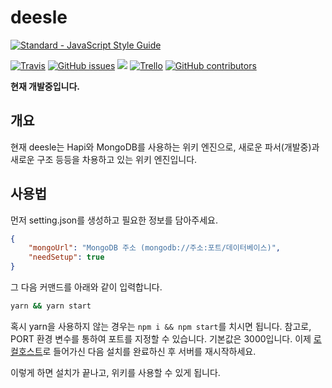 # deesle
[![Standard - JavaScript Style Guide](https://cdn.rawgit.com/feross/standard/master/badge.svg)](https://github.com/feross/standard)

[![Travis](https://img.shields.io/travis/deesle/deesle.svg?style=flat-square)]() [![GitHub issues](https://img.shields.io/github/issues/badges/shields.svg?style=flat-square)]() [![](https://img.shields.io/github/issues-pr-raw/cdnjs/cdnjs.svg?style=flat-square)]() [![Trello](https://img.shields.io/badge/trello-here-blue.svg?style=flat-square)]() [![GitHub contributors](https://img.shields.io/github/contributors/cdnjs/cdnjs.svg?style=flat-square)]()


**현재 개발중입니다.**
 
## 개요
현재 deesle는 Hapi와 MongoDB를 사용하는 위키 엔진으로, 새로운 파서(개발중)과 새로운 구조 등등을 차용하고 있는 위키 엔진입니다.

## 사용법
먼저 setting.json를 생성하고 필요한 정보를 담아주세요.

```json
{
    "mongoUrl": "MongoDB 주소 (mongodb://주소:포트/데이터베이스)",
    "needSetup": true
}
```

그 다음 커맨드를 아래와 같이 입력합니다.

```bash
yarn && yarn start
```

혹시 yarn을 사용하지 않는 경우는 `npm i && npm start`를 치시면 됩니다.
참고로, PORT 환경 변수를 통하여 포트를 지정할 수 있습니다. 기본값은 3000입니다.
이제 [로컬호스트](http://localhost:3000)로 들어가신 다음 설치를 완료하신 후 서버를 재시작하세요.

이렇게 하면 설치가 끝나고, 위키를 사용할 수 있게 됩니다.
